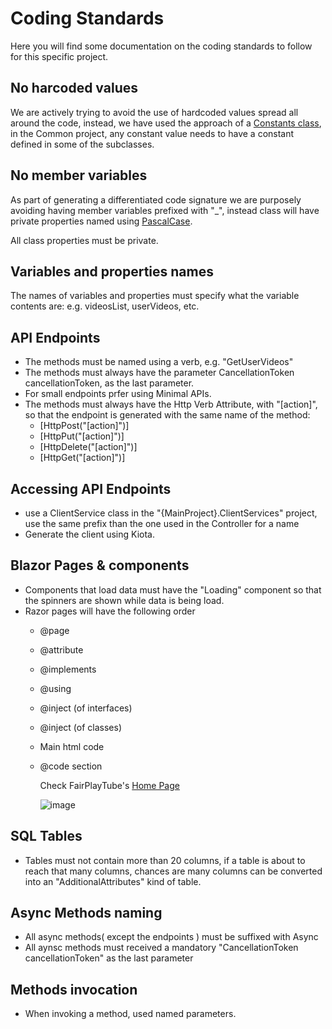 # Coding Standards

Here you will find some documentation on the coding standards to follow for this specific project.

## No harcoded values
We are actively trying to avoid the use of hardcoded values spread all around the code, instead, we have used the approach of a [Constants class](src/FairPlayCombinedSln/FairPlayCombined.Common/Constants.cs), 
in the Common project, any constant value needs to have a constant defined in some of the subclasses.

## No member variables
As part of generating a differentiated code signature we are purposely avoiding having member variables prefixed with "_", instead class will have private properties named using [PascalCase](https://www.theserverside.com/definition/Pascal-case).

All class properties must be private.

## Variables and properties names
The names of variables and properties must specify what the variable contents are: e.g. videosList, userVideos, etc.

## API Endpoints
* The methods must be named using a verb, e.g. "GetUserVideos"
* The methods must always have the parameter CancellationToken cancellationToken, as the last parameter.
* For small endpoints prfer using Minimal APIs.
* The methods must always have the Http Verb Attribute, with "[action]", so that the endpoint is generated with the same name of the method:
  * [HttpPost("[action]")]
  * [HttpPut("[action]")]
  * [HttpDelete("[action]")]
  * [HttpGet("[action]")]

## Accessing API Endpoints
* use a ClientService class in the "{MainProject}.ClientServices" project, use the same prefix than the one used in the Controller for a name
* Generate the client using Kiota.

## Blazor Pages & components
* Components that load data must have the "Loading" component so that the spinners are shown while data is being load.
* Razor pages will have the following order
  * @page
  * @attribute
  * @implements
  * @using
  * @inject (of interfaces)
  * @inject (of classes)
  * Main html code
  * @code section
 
    Check FairPlayTube's [Home Page](https://github.com/pticostaricags/FairPlayCombined/blob/main/src/FairPlayCombinedSln/FairPlayTube.SharedUI/Components/Pages/Home.razor)
    
    ![image](https://github.com/user-attachments/assets/90ec002a-c77d-4116-8cf8-8a4f3808cb89)


## SQL Tables
* Tables must not contain more than 20 columns, if a table is about to reach that many columns, chances are many columns can be converted into an "AdditionalAttributes" kind of table.

## Async Methods naming
* All async methods( except the endpoints ) must be suffixed with Async
* All aynsc methods must received a mandatory "CancellationToken cancellationToken" as the last parameter

## Methods invocation
* When invoking a method, used named parameters.
